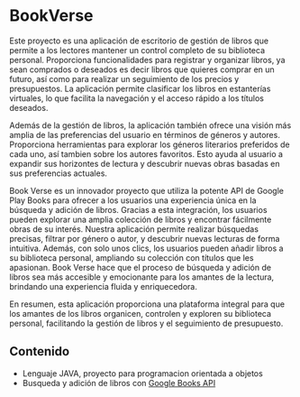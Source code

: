 # BookVerse
Este proyecto es una aplicación de escritorio de gestión de libros que permite a los lectores mantener un control completo de su biblioteca personal. Proporciona funcionalidades para registrar y organizar libros, ya sean comprados o deseados es decir libros que quieres comprar en un futuro, así como para realizar un seguimiento de los precios y presupuestos. La aplicación permite clasificar los libros en estanterías virtuales, lo que facilita la navegación y el acceso rápido a los títulos deseados.

Además de la gestión de libros, la aplicación también ofrece una visión más amplia de las preferencias del usuario en términos de géneros y autores. Proporciona herramientas para explorar los géneros literarios preferidos de cada uno, así tambien sobre los autores favoritos. Esto ayuda al usuario a expandir sus horizontes de lectura y descubrir nuevas obras basadas en sus preferencias actuales.

Book Verse es un innovador proyecto que utiliza la potente API de Google Play Books para ofrecer a los usuarios una experiencia única en la búsqueda y adición de libros. Gracias a esta integración, los usuarios pueden explorar una amplia colección de libros y encontrar fácilmente obras de su interés. Nuestra aplicación permite realizar búsquedas precisas, filtrar por género o autor, y descubrir nuevas lecturas de forma intuitiva. Además, con solo unos clics, los usuarios pueden añadir libros a su biblioteca personal, ampliando su colección con títulos que les apasionan. Book Verse hace que el proceso de búsqueda y adición de libros sea más accesible y emocionante para los amantes de la lectura, brindando una experiencia fluida y enriquecedora.

En resumen, esta aplicación proporciona una plataforma integral para que los amantes de los libros organicen, controlen y exploren su biblioteca personal, facilitando la gestión de libros y el seguimiento de presupuesto.

## Contenido
- Lenguaje JAVA, proyecto para programacion orientada a objetos
- Busqueda y adición de libros con [Google Books API](https://developers.google.com/books?hl=es-419)
 
